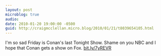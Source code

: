 ```yaml
---
layout: post
microblog: true
audio: 
date: 2010-01-20 19:00:00 -0500
guid: http://craigmcclellan.micro.blog/2010/01/21/t8039654105.html
---
```

I'm so sad Friday is Conan's last Tonight Show.  Shame on you NBC and I hope that Conan gets a show on Fox. [bit.ly/7yREVR](http://bit.ly/7yREVR)
